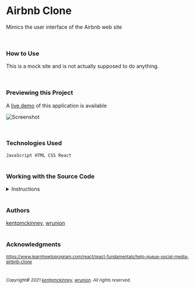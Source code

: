 
# Airbnb Clone

Mimics the user interface of the Airbnb web site

<br/>

### How to Use
This is a mock site and is not actually supposed to do anything.

<br/>

### Previewing this Project
A [live demo](https://kentpmckinney.github.io/epi-airbnb-clone) of this application is available

![Screenshot](http://kentpmckinney.github.io/epi-airbnb-clone/epi-airbnb-clone.gif)

<br/>

### Technologies Used

<code>JavaScript
HTML
CSS
React</code>
<br/>
<br/>

### Working with the Source Code

<details markdown="1">
<summary>Instructions</summary>

<br/>
The following are suggestions to help set up a development environment for this project. The actual steps needed may differ slightly depending on the operating system and other factors.
<br/>

### Prerequisites

The following software must be installed and properly configured on the target machine. 



* Git (recommended)
* An updated web browser (Internet Explorer may not be compatible)
<br/>

### Setting up a Development Environment

The following steps are meant to be a quick way to get the project up and running.

1. Download a copy of the source code from: [https://github.com/kentpmckinney/epi-airbnb-clone](https://github.com/kentpmckinney/epi-airbnb-clone) or clone using the repository link: <code>https://github.com/kentpmckinney/epi-airbnb-clone.git</code>
1. Navigate to the folder location of the source files in in a terminal
1. Make sure the file <code>package.json</code> is in the current folder and that <code>Node.js</code> is installed
1. Run the command <code>npm install</code> to download a local cache of the npm packages used by this application
1. Build the application with the command <code>npm run build</code>
1. Start the application with the command <code>npm run start</code>
<br/>



### Deployment<br>
Run the command <code>npm run build</code> to build a production version of the application under <code>./build</code>

</details>

<br/>

### Authors

[kentpmckinney](https://github.com/kentpmckinney), [wrunion](https://github.com/wrunion)
<br/>
<br/>

### Acknowledgments

<sub markdown="1">https://www.learnhowtoprogram.com/react/react-fundamentals/help-queue-social-media-airbnb-clone</sub>
<br/>
<br/>

###### <sub markdown="1">Copyright&copy; 2021 [kentpmckinney](https://github.com/kentpmckinney), [wrunion](https://github.com/wrunion). All rights reserved.</sub>